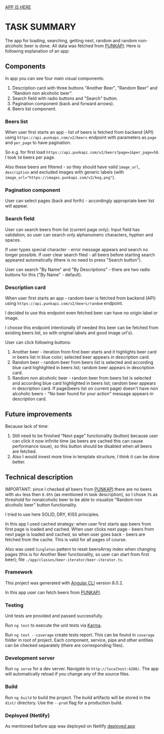 [APP IS HERE](https://glofox.netlify.com/)

# TASK SUMMARY
The app for loading, searching, getting next, random and random non-alcoholic beer is done. All data was fetched from [PUNKAPI](https://punkapi.com/).
Here is following explanation of an app:

## Components
In app you can see four main visual components:
 1. Description card with three buttons "Another Beer", "Random Beer" and "Random non alcoholic beer".
 2. Search field with radio buttons and "Search" button.
 3. Pagination component (back and forward arrows).
 4. Beers list component.
 
### Beers list
When user first starts an app - list of beers is fetched from backend (API) using `https://api.punkapi.com/v2/beers` endpoint with parameters as `page` and `per_page` to have pagination.

So e.g. for first load `https://api.punkapi.com/v2/beers?page=1&per_page=50`. I took `50` beers per page. 

Also these beers are filtered - so they should have valid `ìmage_url`, `description` and excluded images with generic labels (with `ìmage_url="https://images.punkapi.com/v2/keg.png"`).

### Pagination component
User can select pages (back and forth) - accordingly appropriate beer list will appear.

### Search field
User can search beers from list (current page only). Input field has validation, so user can search only alphanumeric characters, hyphen and spaces.

If user types special character - error message appears and search no longer possible. If user clear search filed - all beers before starting search appeared automatically (there is no need to press "Search button").

User can search "By Name" and "By Descriptions" - there are two radio buttons for this ("By Name" - default).
 
### Description card
When user first starts an app - random beer is fetched from backend (API) using `https://api.punkapi.com/v2/beers/random` endpoint.

I decided to use this endpoint even fetched beer can have no origin label or image.

I choose this endpoint intentionally (if needed this beer can be fetched from existing beers list, so with original labels and good image url's).

User can click following buttons:
1. Another beer - iteration from first beer starts and it highlights beer card in beers list in blue color; selected beer appears in description card.
2. Random beer - random beer from beers list is selected and according blue card highlighted in beers list; random beer appears in description card.
3. Random non alcoholic beer - random beer from beers list is selected and according blue card highlighted in beers list; random beer appears in description card. If page(beers list on current page) doesn't have non alcoholic beers - "No beer found for your action" message appears in description card.

## Future improvements
Because lack of time:
1. Still need to be finished "Next page" functionality (button) because user can click it now infinite time (as beers are cached this can cause performance issue), so this button should be disabled when all beers are fetched.
2. Also I would invest more time in template structure, I think it can be done better.

## Technical description
IMPORTANT: since I checked all beers from [PUNKAPI](https://punkapi.com/) there are no beers with `abv` less then `0.05%` (as mentioned in task description), so I chose `3%` as threshold for nonalcoholic beer to be able to visualize "Random non alcoholic beer" button functionality.

I tried to use here SOLID, DRY, KISS principles.

In this app I used cached strategy: when user first starts app beers from first page is loaded and cached. When user clicks next page - beers from next page is loaded and cached, so when user goes back - beers are fetched from the cache. This is valid for all pages of course.

Also was used `Singleton` pattern to reset beersArray index when changing pages (this is for Another Beer functionality, so user can start from first beer); file `./app/classes/beer-iterator/beer-iterator.ts`.

### Framework
This project was generated with [Angular CLI](https://github.com/angular/angular-cli) version 8.0.2.

In this app user can fetch beers from [PUNKAPI](https://punkapi.com/).

### Testing
Unit tests are provided and passed successfully.

Run `ng test` to execute the unit tests via [Karma](https://karma-runner.github.io).

Run `ng test --coverage` create tests report. This can be found in `coverage` folder in root of project. Each component, service, pipe and other entities can be checked separately (there are corresponding files).

### Development server
Run `ng serve` for a dev server. Navigate to `http://localhost:4200/`. The app will automatically reload if you change any of the source files.

### Build
Run `ng build` to build the project. The build artifacts will be stored in the `dist/` directory. Use the `--prod` flag for a production build.

### Deployed (Netlify)
As mentioned before app was deployed on Netlify [deployed app](https://glofox.netlify.com/)
